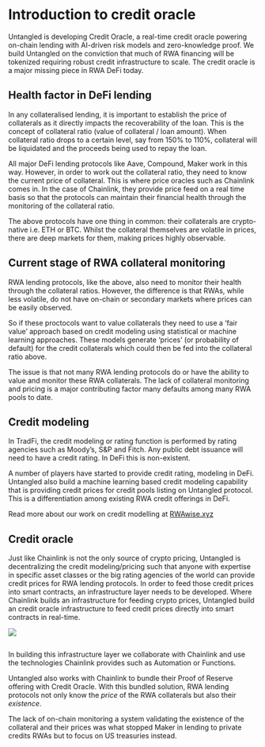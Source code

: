 
# Introduction to credit oracle
Untangled is developing Credit Oracle, a real-time credit oracle powering on-chain lending with AI-driven risk models and zero-knowledge proof. We build Untangled on the conviction that much of RWA financing will be tokenized requiring robust credit infrastructure to scale. The credit oracle is a major missing piece in RWA DeFi today.

## Health factor in DeFi lending
In any collateralised lending, it is important to establish the price of collaterals as it directly impacts the recoverability of the loan. This is the concept of collateral ratio (value of collateral / loan amount). When collateral ratio drops to a certain level, say from 150% to 110%, collateral will be liquidated and the proceeds being used to repay the loan. 

All major DeFi lending protocols like Aave, Compound, Maker work in this way. However, in order to work out the collateral ratio, they need to know the current price of collateral. This is where price oracles such as Chainlink comes in. In the case of Chainlink, they provide price feed on a real time basis so that the protocols can maintain their financial health through the monitoring of the collateral ratio. 

The above protocols have one thing in common: their collaterals are crypto-native i.e. ETH or BTC. Whilst the collateral themselves are volatile in prices, there are deep markets for them, making prices highly observable. 

## Current stage of RWA collateral monitoring
RWA lending protocols, like the above, also need to monitor their health through the collateral ratios. However, the difference is that RWAs, while less volatile, do not have on-chain or secondary markets where prices can be easily observed. 

So if these proctocols want to value collaterals they need to use a ‘fair value’ approach based on credit modeling using statistical or machine learning approaches. These models generate ‘prices’ (or probability of default) for the credit collaterals which could then be fed into the collateral ratio above.  

The issue is that not many RWA lending protocols do or have the ability to value and monitor these RWA collaterals. The lack of collateral monitoring and pricing is a major contributing factor many defaults among many RWA pools to date. 

## Credit modeling 
In TradFi, the credit modeling or rating function is performed by rating agencies such as Moody’s, S&P and Fitch. Any public debt issuance will need to have a credit rating. In DeFi this is non-existent. 

A number of players have started to provide credit rating, modeling in DeFi. Untangled also build a machine learning based credit modeling capability that is providing credit prices for credit pools listing on Untangled protocol. This is a differentiation among existing RWA credit offerings in DeFi. 

Read more about our work on credit modelling at [RWAwise.xyz](https://rwawise.xyz)

## Credit oracle
Just like Chainlink is not the only source of crypto pricing, Untangled is decentralizing the credit modeling/pricing such that anyone with expertise in specific asset classes or the big rating agencies of the world can provide credit prices for RWA lending protocols. In order to feed those credit prices into smart contracts, an infrastructure layer needs to be developed. Where Chainlink builds an infrastructure for feeding crypto prices, Untangled build an credit oracle infrastructure to feed credit prices directly into smart contracts in real-time. 

![](./img/ml-quant/credit-oracle.png)

<img src="/img/ml-quant/credit-oracle.png" alt="" />

In building this infrastructure layer we collaborate with Chainlink and use the technologies Chainlink provides such as Automation or Functions. 

Untangled also works with Chainlink to bundle their Proof of Reserve offering with Credit Oracle. With this bundled solution, RWA lending protocols not only know the *price* of the RWA collaterals but also their *existence*. 

The lack of on-chain monitoring a system validating the existence of the collateral and their prices was what stopped Maker in lending to private credits RWAs but to focus on US treasuries instead. 
